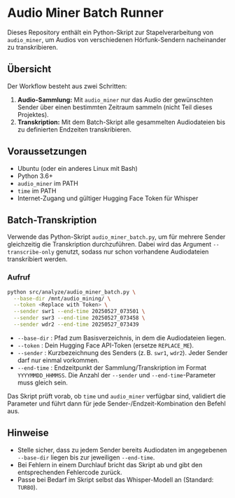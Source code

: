 # Audio Miner Batch Runner

Dieses Repository enthält ein Python-Skript zur Stapelverarbeitung von `audio_miner`, um Audios von verschiedenen Hörfunk-Sendern nacheinander zu transkribieren.

## Übersicht

Der Workflow besteht aus zwei Schritten:

1. **Audio-Sammlung:** Mit `audio_miner` nur das Audio der gewünschten Sender über einen bestimmten Zeitraum sammeln (nicht Teil dieses Projektes).
2. **Transkription:** Mit dem Batch-Skript alle gesammelten Audiodateien bis zu definierten Endzeiten transkribieren.

## Voraussetzungen

- Ubuntu (oder ein anderes Linux mit Bash)
- Python 3.6+
- `audio_miner` im PATH
- `time` im PATH
- Internet-Zugang und gültiger Hugging Face Token für Whisper


## Batch-Transkription

Verwende das Python-Skript `audio_miner_batch.py`, um für mehrere Sender gleichzeitig die Transkription durchzuführen. Dabei wird das Argument `--transcribe-only` genutzt, sodass nur schon vorhandene Audiodateien transkribiert werden.

### Aufruf

```bash
python src/analyze/audio_miner_batch.py \
  --base-dir /mnt/audio_mining/ \
  --token <Replace with Token> \
  --sender swr1 --end-time 20250527_073501 \
  --sender swr3 --end-time 20250527_073458 \
  --sender wdr2 --end-time 20250527_073439
```

- `--base-dir`  : Pfad zum Basisverzeichnis, in dem die Audiodateien liegen.
- `--token`     : Dein Hugging Face API-Token (ersetze `REPLACE_ME`).
- `--sender`    : Kurzbezeichnung des Senders (z. B. `swr1`, `wdr2`). Jeder Sender darf nur einmal vorkommen.
- `--end-time`  : Endzeitpunkt der Sammlung/Transkription im Format `YYYYMMDD_HHMMSS`. Die Anzahl der `--sender` und `--end-time`-Parameter muss gleich sein.

Das Skript prüft vorab, ob `time` und `audio_miner` verfügbar sind, validiert die Parameter und führt dann für jede Sender-/Endzeit-Kombination den Befehl aus.

## Hinweise

- Stelle sicher, dass zu jedem Sender bereits Audiodaten im angegebenen `--base-dir` liegen bis zur jeweiligen `--end-time`.
- Bei Fehlern in einem Durchlauf bricht das Skript ab und gibt den entsprechenden Fehlercode zurück.
- Passe bei Bedarf im Skript selbst das Whisper-Modell an (Standard: `TURBO`).